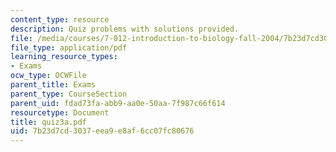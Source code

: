 ```yaml
---
content_type: resource
description: Quiz problems with solutions provided.
file: /media/courses/7-012-introduction-to-biology-fall-2004/7b23d7cd3037eea9e8af6cc07fc80676_quiz3a.pdf
file_type: application/pdf
learning_resource_types:
- Exams
ocw_type: OCWFile
parent_title: Exams
parent_type: CourseSection
parent_uid: fdad73fa-abb9-aa0e-50aa-7f987c66f614
resourcetype: Document
title: quiz3a.pdf
uid: 7b23d7cd-3037-eea9-e8af-6cc07fc80676
---
```

